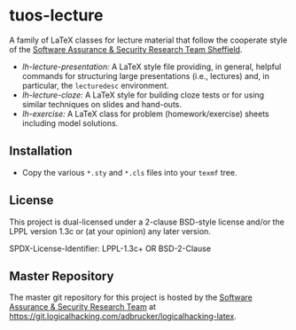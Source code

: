 # tuos-lecture

A family of LaTeX classes for lecture material that follow the cooperate style of the
[Software Assurance & Security Research Team Sheffield](https://logialhacking.com).

* *lh-lecture-presentation:* A LaTeX style file providing, in general, helpful commands for 
                             structuring large presentations (i.e., lectures) and, in  
                             particular, the ``lecturedesc`` environment. 
* *lh-lecture-cloze:* A LaTeX style for building cloze tests or for
                      using similar techniques on slides and hand-outs.
* *lh-exercise:* A LaTeX class for problem (homework/exercise) sheets
                 including model solutions. 

## Installation 

* Copy the various `*.sty` and `*.cls` files into your `texmf` tree. 

## License

This project is dual-licensed under a 2-clause BSD-style license and/or 
the LPPL version 1.3c or (at your opinion) any later version. 

SPDX-License-Identifier: LPPL-1.3c+ OR BSD-2-Clause

## Master Repository

The master git repository for this project is hosted by the [Software
Assurance & Security Research Team](https://logicalhacking.com) at
<https://git.logicalhacking.com/adbrucker/logicalhacking-latex>.
